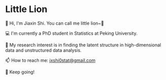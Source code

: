 
# Little Lion 
👋 Hi, I'm Jiaxin Shi. You can call me little lion~🦁 

💻 I'm currently a PhD student in Statistics at Peking University. 

🧐 My research interest is in finding the latent structure in high-dimensional data and unstructured data analysis.

📫 How to reach me: jxshi0stat@gmail.com

👧 Keep going! 
<!--
**Shi12056/Shi12056** is a ✨ _special_ ✨ repository because its `README.md` (this file) appears on your GitHub profile.

Here are some ideas to get you started:

- 🔭 I’m currently working on ...
- 🌱 I’m currently learning ...
- 👯 I’m looking to collaborate on ...
- 🤔 I’m looking for help with ...
- 💬 Ask me about ...
- 📫 How to reach me: ...
- 😄 Pronouns: ...
- ⚡ Fun fact: ...
-->
